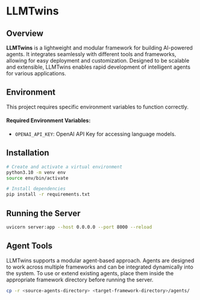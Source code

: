 # LLMTwins

## Overview

**LLMTwins** is a lightweight and modular framework for building AI-powered agents. It integrates seamlessly with different tools and frameworks, allowing for easy deployment and customization. Designed to be scalable and extensible, LLMTwins enables rapid development of intelligent agents for various applications.

## Environment

This project requires specific environment variables to function correctly.

#### Required Environment Variables:
- `OPENAI_API_KEY`: OpenAI API Key for accessing language models.

## Installation

```bash
# Create and activate a virtual environment
python3.10 -m venv env
source env/bin/activate

# Install dependencies
pip install -r requirements.txt
```

## Running the Server

```bash
uvicorn server:app --host 0.0.0.0 --port 8000 --reload
```

## Agent Tools

LLMTwins supports a modular agent-based approach. Agents are designed to work across multiple frameworks and can be integrated dynamically into the system. To use or extend existing agents, place them inside the appropriate framework directory before running the server.

```bash
cp -r <source-agents-directory> <target-framework-directory>/agents/
```

